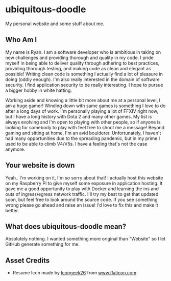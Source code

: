# ubiquitous-doodle
My personal website and some stuff about me.

## Who Am I
My name is Ryan. I am a software developer who is ambitious in taking on new challenges and providing thorough and quality in my code. I pride myself in being able to deliver quality through adhering to best practices, providing thorough testing, and making code as clean and elegant as possible! Writing clean code is something I actually find a lot of pleasure in doing (oddly enough). I'm also really interested in the domain of software security. I find application security to be really interesting. I hope to pursue a bigger hobby in white hatting.

Working aside and knowing a little bit more about me at a personal level, I am a huge gamer! Winding down with same games is something I love to do after a long days of work. I'm personally playing a lot of FFXIV right now, but I have a long history with Dota 2 and many other games. My list is always evolving and I'm open to playing with other people, so if anyone is looking for somebody to play with feel free to shoot me a message! Beyond gaming and sitting at home, I'm an avid boulderer. Unfortunately, I haven't had many opportunities due to the spreading pandemic, but in my prime I used to be able to climb V4/V5s. I have a feeling that's not the case anymore.

## Your website is down
Yeah.. I'm working on it, I'm so sorry about that! I actually host this website on my Raspberry Pi to give myself some exposure in application hosting. It gave me a good opportunity to play with Docker and learning the ins and outs of ingress/egress network traffic. I'll try my best to get that updated soon, but feel free to look around the source code. If you see something wrong please go ahead and raise an issue! I'd love to fix this and make it better.

## What does ubiquitous-doodle mean?
Absolutely nothing. I wanted something more original than "Website" so I let GitHub generate something for me.

## Asset Credits
* Resume Icon made by <a href="https://www.flaticon.com/authors/icongeek26" title="Icongeek26">Icongeek26</a> from <a href="https://www.flaticon.com/" title="Flaticon">www.flaticon.com
